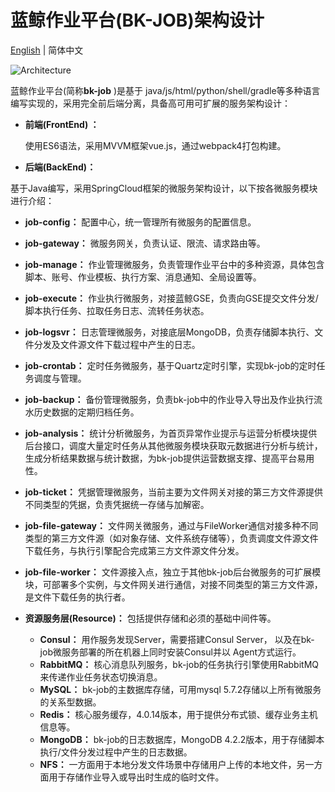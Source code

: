 # 蓝鲸作业平台(BK-JOB)架构设计

[English](architecture.en.md) | 简体中文

![Architecture](../resource/img/architecture.png)

蓝鲸作业平台(简称**bk-job** )是基于 java/js/html/python/shell/gradle等多种语言编写实现的，采用完全前后端分离，具备高可用可扩展的服务架构设计：

- **前端(FrontEnd) ：**

  使用ES6语法，采用MVVM框架vue.js，通过webpack4打包构建。

- **后端(BackEnd)：** 

基于Java编写，采用SpringCloud框架的微服务架构设计，以下按各微服务模块进行介绍：

  - **job-config：** 配置中心，统一管理所有微服务的配置信息。
  - **job-gateway：** 微服务网关，负责认证、限流、请求路由等。
  - **job-manage：** 作业管理微服务，负责管理作业平台中的多种资源，具体包含脚本、账号、作业模板、执行方案、消息通知、全局设置等。
  - **job-execute：** 作业执行微服务，对接蓝鲸GSE，负责向GSE提交文件分发/脚本执行任务、拉取任务日志、流转任务状态。
  - **job-logsvr：** 日志管理微服务，对接底层MongoDB，负责存储脚本执行、文件分发及文件源文件下载过程中产生的日志。
  - **job-crontab：** 定时任务微服务，基于Quartz定时引擎，实现bk-job的定时任务调度与管理。
  - **job-backup：** 备份管理微服务，负责bk-job中的作业导入导出及作业执行流水历史数据的定期归档任务。
  - **job-analysis：** 统计分析微服务，为首页异常作业提示与运营分析模块提供后台接口，调度大量定时任务从其他微服务模块获取元数据进行分析与统计，生成分析结果数据与统计数据，为bk-job提供运营数据支撑、提高平台易用性。
  - **job-ticket：** 凭据管理微服务，当前主要为文件网关对接的第三方文件源提供不同类型的凭据，负责凭据统一存储与加解密。
  - **job-file-gateway：** 文件网关微服务，通过与FileWorker通信对接多种不同类型的第三方文件源（如对象存储、文件系统存储等），负责调度文件源文件下载任务，与执行引擎配合完成第三方文件源文件分发。
  - **job-file-worker：** 文件源接入点，独立于其他bk-job后台微服务的可扩展模块，可部署多个实例，与文件网关进行通信，对接不同类型的第三方文件源，是文件下载任务的执行者。

- **资源服务层(Resource)：** 包括提供存储和必须的基础中间件等。
    - **Consul：** 用作服务发现Server，需要搭建Consul Server， 以及在bk-job微服务部署的所在机器上同时安装Consul并以 Agent方式运行。
    - **RabbitMQ：** 核心消息队列服务，bk-job的任务执行引擎使用RabbitMQ来传递作业任务状态切换消息。
    - **MySQL：** bk-job的主数据库存储，可用mysql 5.7.2存储以上所有微服务的关系型数据。
    - **Redis：** 核心服务缓存，4.0.14版本，用于提供分布式锁、缓存业务主机信息等。
    - **MongoDB：** bk-job的日志数据库，MongoDB 4.2.2版本，用于存储脚本执行/文件分发过程中产生的日志数据。
    - **NFS：** 一方面用于本地分发文件场景中存储用户上传的本地文件，另一方面用于存储作业导入或导出时生成的临时文件。


